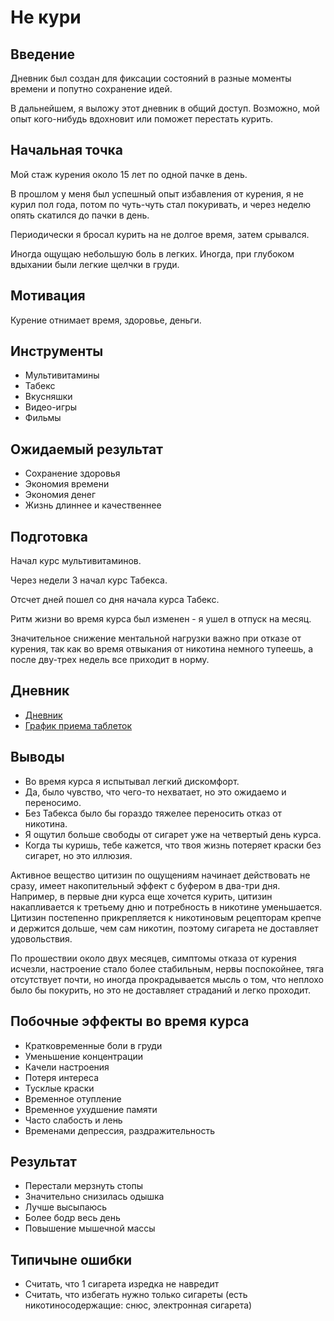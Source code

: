 # Не кури

## Введение

Дневник был создан для фиксации состояний в разные моменты времени
и попутно сохранение идей.

В дальнейшем, я выложу этот дневник в общий доступ.
Возможно, мой опыт кого-нибудь вдохновит или поможет перестать курить.

## Начальная точка

Мой стаж курения около 15 лет по одной пачке в день.

В прошлом у меня был успешный опыт избавления от курения,
я не курил пол года, потом по чуть-чуть стал покуривать,
и через неделю опять скатился до пачки в день.

Периодически я бросал курить на не долгое время, затем срывался.

Иногда ощущаю небольшую боль в легких.
Иногда, при глубоком вдыхании были легкие щелчки в груди.

## Мотивация

Курение отнимает время, здоровье, деньги.

## Инструменты

* Мультивитамины
* Табекс
* Вкусняшки
* Видео-игры
* Фильмы

## Ожидаемый результат

* Сохранение здоровья
* Экономия времени
* Экономия денег
* Жизнь длиннее и качественнее

## Подготовка

Начал курс мультивитаминов.

Через недели 3 начал курс Табекса.

Отсчет дней пошел со дня начала курса Табекс.

Ритм жизни во время курса был изменен - я ушел в отпуск на месяц.

Значительное снижение ментальной нагрузки важно при отказе от курения, 
так как во время отвыкания от никотина немного тупеешь, а после дву-трех недель все приходит в норму.

## Дневник

* [Дневник](diary.md)
* [График приема таблеток](schedule-for-pills.md)

## Выводы

* Во время курса я испытывал легкий дискомфорт.
* Да, было чувство, что чего-то нехватает, но это ожидаемо и переносимо.
* Без Табекса было бы гораздо тяжелее переносить отказ от никотина.
* Я ощутил больше свободы от сигарет уже на четвертый день курса.
* Когда ты куришь, тебе кажется, что твоя жизнь потеряет краски без сигарет,
  но это иллюзия.

Активное вещество цитизин по ощущениям начинает действовать не сразу,
имеет накопительный эффект с буфером в два-три дня.
Например, в первые дни курса еще хочется курить, цитизин накапливается к третьему дню и потребность в никотине уменьшается.
Цитизин постепенно прикрепляется к никотиновым рецепторам крепче и держится дольше, чем сам никотин, 
поэтому сигарета не доставляет удовольствия.

По прошествии около двух месяцев, симптомы отказа от курения исчезли,
настроение стало более стабильным, нервы поспокойнее, тяга отсутствует почти,
но иногда прокрадывается мысль о том, что неплохо было бы покурить, 
но это не доставляет страданий и легко проходит.

## Побочные эффекты во время курса

* Кратковременные боли в груди
* Уменьшение концентрации
* Качели настроения
* Потеря интереса
* Тусклые краски
* Временное отупление
* Временное ухудшение памяти
* Часто слабость и лень
* Временами депрессия, раздражительность

## Результат

* Перестали мерзнуть стопы
* Значительно снизилась одышка
* Лучше высыпаюсь
* Более бодр весь день
* Повышение мышечной массы

## Типичыне ошибки

* Считать, что 1 сигарета изредка не навредит
* Считать, что избегать нужно только сигареты (есть никотиносодержащие: снюс, электронная сигарета)
